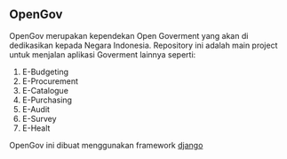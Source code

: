 ## OpenGov

OpenGov merupakan kependekan Open Goverment yang akan di dedikasikan kepada Negara Indonesia. Repository ini adalah main project untuk menjalan aplikasi Goverment lainnya seperti:

1. E-Budgeting
2. E-Procurement
3. E-Catalogue
4. E-Purchasing
5. E-Audit
6. E-Survey
7. E-Healt

OpenGov ini dibuat menggunakan framework [django](http://www.djangoproject.com)

